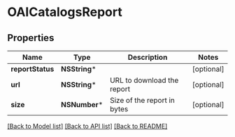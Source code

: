 # OAICatalogsReport

## Properties
Name | Type | Description | Notes
------------ | ------------- | ------------- | -------------
**reportStatus** | **NSString*** |  | [optional] 
**url** | **NSString*** | URL to download the report | [optional] 
**size** | **NSNumber*** | Size of the report in bytes | [optional] 

[[Back to Model list]](../README.md#documentation-for-models) [[Back to API list]](../README.md#documentation-for-api-endpoints) [[Back to README]](../README.md)


